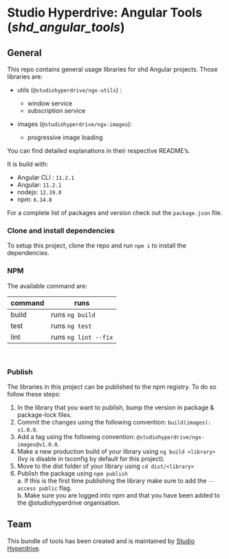 # Studio Hyperdrive: Angular Tools (_shd_angular_tools_)

## General
This repo contains general usage libraries for shd Angular projects. Those libraries are:
- utils (`@studiohyperdrive/ngx-utils`) :
    - window service
    - subscription service
    
- images (`@studiohyperdrive/ngx-images`):
    - progressive image loading

You can find detailed explanations in their respective README’s.

It is build with:
- Angular CLI : `11.2.1` 
- Angular: `11.2.1`
- nodejs: `12.19.0`
- npm: `6.14.8`

For a complete list of packages and version check out the `package.json` file.

### Clone and install dependencies
To setup this project, clone the repo and run `npm i` to install the dependencies.

### NPM

The available command are:

| command      | runs                                                                                                 |
|--------------|------------------------------------------------------------------------------------------------------|
| build        | runs `ng build`                                                                                      |
| test         | runs `ng test`                                                                                       |
| lint         | runs `ng lint --fix`                                                                                 |

<br>

### Publish
The libraries in this project can be published to the npm registry. To do so follow these steps:
1. In the library that you want to publish, bump the version in package & package-lock files.
2. Commit the changes using the following convention: `build(images): v1.0.0`.
3. Add a tag using the following convention: `@studiohyperdrive/ngx-images@v1.0.0`.
4. Make a new production build of your library using `ng build <library>` (Ivy is disable in tsconfig by default for this project).
5. Move to the dist folder of your library using `cd dist/<library>`
6. Publish the package using `npm publish`  
	a. If this is the first time publishing the library make sure to add the `--access public` flag.  
   	b. Make sure you are logged into npm and that you have been added to the @studiohyperdrive organisation.

## Team
This bundle of tools has been created and is maintained by [Studio Hyperdrive](https://studiohyperdrive.be).
